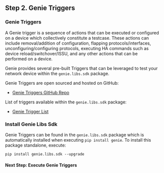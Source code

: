 ## Step 2. Genie Triggers


### Genie Triggers

A Genie trigger is a sequence of actions that can be executed or configured on a device which collectively constitute a testcase. These actions can include removal/addition of configuration, flapping protocols/interfaces, unconfiguring/configuring protocols, executing HA commands such as device reload/switchover/ISSU, and any other actions that can be performed on a device.

Genie provides several pre-built Triggers that can be leveraged to test your network device within the `genie.libs.sdk` package.

Genie Triggers are open sourced and hosted on GitHub:
- [Genie Triggers GitHub Repo](https://github.com/CiscoTestAutomation/genielibs/tree/master/pkgs/sdk-pkg/src/genie/libs/sdk/triggers)

List of triggers available within the `genie.libs.sdk` package:
- [Genie Trigger List](https://pubhub.devnetcloud.com/media/pyats-packages/docs/genie/genie_libs/#/triggers)


### Install Genie Libs Sdk

Genie Triggers can be found in the `genie.libs.sdk` package which is automatically installed when executing `pip install genie`. To install this package standalone, execute:

```
pip install genie.libs.sdk --upgrade
```


#### Next Step: Execute Genie Triggers
